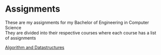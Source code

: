 # Assignments
These are my assignments for my Bachelor of Engineering in Computer Science  
They are divided into their respective courses where each course has a list of assignments

[Algorithm and Datastructures](/algdat_2101/readme.md)
